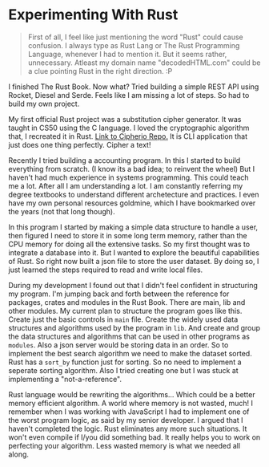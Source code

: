 # Experimenting With Rust
> First of all, I feel like just mentioning the word "Rust" could cause confusion. I always type as Rust Lang or The Rust Programming Language, whenever I had to mention it. But it seems rather, unnecessary. Atleast my domain name "decodedHTML.com" could be a clue pointing Rust in the right direction. :P

I finished The Rust Book. Now what? Tried building a simple REST API using Rocket, Diesel and Serde. Feels like I am missing a lot of steps. So had to build my own project.

My first official Rust project was a substitution cipher generator. It was taught in CS50 using the C language. I loved the cryptographic algorithm that, I recreated it in Rust. [Link to Cipherio Repo.](https://github.com/riojosdev/cipherio) It is CLI application that just does one thing perfectly. Cipher a text!

Recently I tried building a accounting program. In this I started to build everything from scratch. (I know its a bad idea; to reinvent the wheel) But I haven't had much experience in systems programming. This could teach me a lot. After all I am understanding a lot. I am constantly referring my degree textbooks to understand different archetecture and practices. I even have my own personal resources goldmine, which I have bookmarked over the years (not that long though).

In this program I started by making a simple data structure to handle a user, then figured I need to store it in some long term memory, rather than the CPU memory for doing all the extensive tasks. So my first thought was to integrate a database into it. But I wanted to explore the beautiful capabilities of Rust. So right now built a json file to store the user dataset. By doing so, I just learned the steps required to read and write local files. 

During my development I found out that I didn't feel confident in structuring my program. I'm jumping back and forth between the reference for packages, crates and modules in the Rust Book. There are main, lib and other modules. My current plan to structure the program goes like this. Create just the basic controls in `main` file. Create the widely used data structures and algorithms used by the program in `lib`. And create and group the data structures and algorithms that can be used in other programs as `modules`. Also a json server would be storing data in an order. So to implement the best search algorithm we need to make the dataset sorted. Rust has a `sort_by` function just for sorting. So no need to implement a seperate sorting algorithm. Also I tried creating one but I was stuck at implementing a "not-a-reference".

Rust language would be rewriting the algorithms... Which could be a better memory efficient algorithm. A world where memory is not wasted, much! I remember when I was working with JavaScript I had to implement one of the worst program logic, as said by my senior developer. I argued that I haven't completed the logic. Rust eliminates any more such situations. It won't even compile if I/you did something bad. It really helps you to work on perfecting your algorithm. Less wasted memory is what we needed all along.